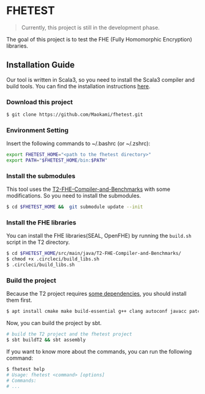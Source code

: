 # FHETEST
> Currently, this project is still in the development phase.

The goal of this project is to test the FHE (Fully Homomorphic Encryption) libraries.

## Installation Guide

Our tool is written in Scala3, so you need to install the Scala3 compiler and build tools.
You can find the installation instructions [here](https://docs.scala-lang.org/getting-started/index.html).

### Download this project
```sh
$ git clone https://github.com/Maokami/fhetest.git
```

### Environment Setting
Insert the following commands to ~/.bashrc (or ~/.zshrc):
```sh
export FHETEST_HOME="<path to the fhetest directory>"
export PATH="$FHETEST_HOME/bin:$PATH"
``` 

### Install the submodules
This tool uses the [T2-FHE-Compiler-and-Benchmarks](https://github.com/TrustworthyComputing/T2-FHE-Compiler-and-Benchmarks) with some modifications. So you need to install the submodules.
```sh
$ cd $FHETEST_HOME &&  git submodule update --init
```

### Install the FHE libraries
You can install the FHE libraries(SEAL, OpenFHE) by running the `build.sh` script in the T2 directory.
```sh
$ cd $FHETEST_HOME/src/main/java/T2-FHE-Compiler-and-Benchmarks/
$ chmod +x .circleci/build_libs.sh
$ .circleci/build_libs.sh
```

### Build the project
Because the T2 project requires [some dependencies](https://github.com/TrustworthyComputing/T2-FHE-Compiler-and-Benchmarks?tab=readme-ov-file#dependencies), you should install them first.
```sh
$ apt install cmake make build-essential g++ clang autoconf javacc patchelf openjdk-8-jdk maven m4 tar lzip libfftw3-dev
```

Now, you can build the project by sbt.
```sh
# build the T2 project and the fhetest project
$ sbt buildT2 && sbt assembly
```

If you want to know more about the commands, you can run the following command:
```sh
$ fhetest help
# Usage: fhetest <command> [options]
# Commands:
# ...
```